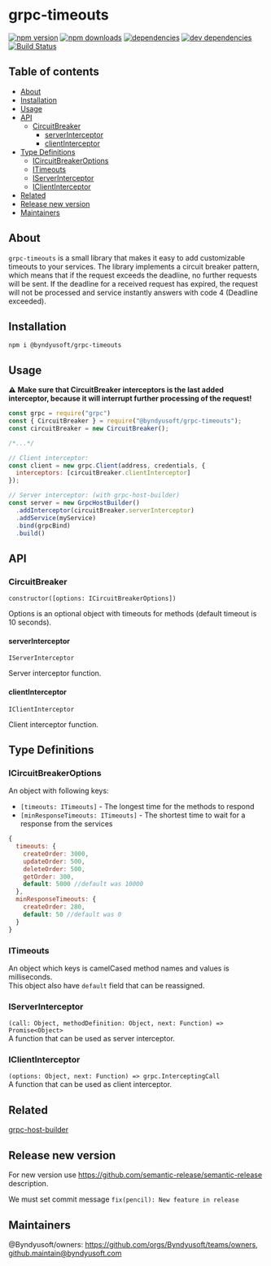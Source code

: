 # grpc-timeouts

[![npm version](https://img.shields.io/npm/v/@byndyusoft/grpc-timeouts)](https://www.npmjs.com/package/@byndyusoft/grpc-timeouts)
[![npm downloads](https://img.shields.io/npm/dt/@byndyusoft/grpc-timeouts)](https://www.npmjs.com/package/@byndyusoft/grpc-timeouts)
[![dependencies](https://img.shields.io/david/Byndyusoft/grpc-timeouts)](https://www.npmjs.com/package/@byndyusoft/grpc-timeouts)
[![dev dependencies](https://img.shields.io/david/dev/Byndyusoft/grpc-timeouts)](https://www.npmjs.com/package/@byndyusoft/grpc-timeouts)
[![Build Status](https://img.shields.io/github/workflow/status/Byndyusoft/grpc-timeouts/test%20workflow/master)](https://github.com/Byndyusoft/grpc-timeouts/actions?query=workflow%3A%22test+workflow%22)

## Table of contents
- [About](#about)
- [Installation](#installation)
- [Usage](#usage)
- [API](#api)
  - [CircuitBreaker](#circuitbreaker)
    - [serverInterceptor](#serverinterceptor)
    - [clientInterceptor](#clientinterceptor)
- [Type Definitions](#typedefinitions)
  - [ICircuitBreakerOptions](#icircuitbreakeroptions)
  - [ITimeouts](#itimeouts)
  - [IServerInterceptor](#iserverinterceptor)
  - [IClientInterceptor](#iclientinterceptor)
- [Related](#related)
- [Release new version](#release-new-version)
- [Maintainers](#maintainers)

## About
`grpc-timeouts` is a small library that makes it easy to add customizable timeouts to your services. The library implements a circuit breaker pattern, which means that if the request exceeds the deadline, no further requests will be sent. If the deadline for a received request has expired, the request will not be processed and service instantly answers with code 4 (Deadline exceeded).

## Installation

`npm i @byndyusoft/grpc-timeouts`

## Usage
**:warning: Make sure that CircuitBreaker interceptors is the last added interceptor, because it will interrupt further processing of the request!**
```js
const grpc = require("grpc")
const { CircuitBreaker } = require("@byndyusoft/grpc-timeouts");
const circuitBreaker = new CircuitBreaker();

/*...*/

// Client interceptor:
const client = new grpc.Client(address, credentials, {
  interceptors: [circuitBreaker.clientInterceptor]
});

// Server interceptor: (with grpc-host-builder)
const server = new GrpcHostBuilder()
  .addInterceptor(circuitBreaker.serverInterceptor)
  .addService(myService)
  .bind(grpcBind)
  .build()
```

## API
### CircuitBreaker
`constructor([options: ICircuitBreakerOptions])`

Options is an optional object with timeouts for methods (default timeout is 10 seconds).

#### serverInterceptor
`IServerInterceptor`

Server interceptor function.

#### clientInterceptor
`IClientInterceptor`

Client interceptor function.

## Type Definitions
### ICircuitBreakerOptions
An object with following keys:
- `[timeouts: ITimeouts]` - The longest time for the methods to respond
- `[minResponseTimeouts: ITimeouts]` - The shortest time to wait for a response from the services
```js
{
  timeouts: {
    createOrder: 3000,
    updateOrder: 500,
    deleteOrder: 500,
    getOrder: 300,
    default: 5000 //default was 10000
  },
  minResponseTimeouts: {
    createOrder: 280,
    default: 50 //default was 0
  }
}
```
### ITimeouts
An object which keys is camelCased method names and values is milliseconds. \
This object also have `default` field that can be reassigned.

### IServerInterceptor
`(call: Object, methodDefinition: Object, next: Function) => Promise<Object>` \
A function that can be used as server interceptor.

### IClientInterceptor
`(options: Object, next: Function) => grpc.InterceptingCall` \
A function that can be used as client interceptor.

## Related
[grpc-host-builder](https://www.npmjs.com/package/grpc-host-builder)

## Release new version
For new version use https://github.com/semantic-release/semantic-release description.

We must set commit message `fix(pencil): New feature in release`

## Maintainers
@Byndyusoft/owners: https://github.com/orgs/Byndyusoft/teams/owners, github.maintain@byndyusoft.com
